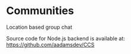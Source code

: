 # Communities
Location based group chat 

Source code for Node.js backend is available at: https://github.com/aadamsdev/CCS
